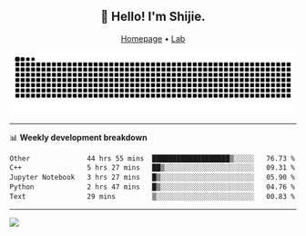 <h2 align="center">👋 Hello! I'm Shijie.</h2>
<p align="center">
  <a href="https://xu-shi-jie.github.io"> Homepage</a> •
  <a href="https://onodalab.ees.hokudai.ac.jp"> Lab </a>
</p>

![Snake animation](https://github.com/xu-shi-jie/xu-shi-jie/blob/output/github-snake.svg)


-------

📊 **Weekly development breakdown**
<!--START_SECTION:waka-->

```txt
Other              44 hrs 55 mins  ███████████████████▒░░░░░   76.73 %
C++                5 hrs 27 mins   ██▒░░░░░░░░░░░░░░░░░░░░░░   09.31 %
Jupyter Notebook   3 hrs 27 mins   █▒░░░░░░░░░░░░░░░░░░░░░░░   05.90 %
Python             2 hrs 47 mins   █▒░░░░░░░░░░░░░░░░░░░░░░░   04.76 %
Text               29 mins         ▒░░░░░░░░░░░░░░░░░░░░░░░░   00.83 %
```

<!--END_SECTION:waka-->

-------
![](https://komarev.com/ghpvc/?username=xu-shi-jie&style=flat-square&color=blue) 
